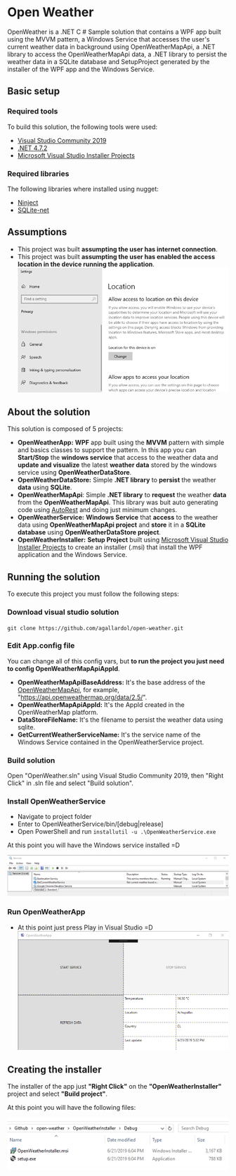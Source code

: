 # Open Weather

OpenWeather is a .NET C # Sample solution that contains a WPF app built using the MVVM pattern, a Windows Service that accesses the user's current weather data in background using OpenWeatherMapApi, a .NET library to access the OpenWeatherMapApi data, a .NET library to persist the weather data in a SQLite database and SetupProject generated by the installer of the WPF app and the Windows Service.

## Basic setup
### Required tools
To build this solution, the following tools were used:
* [Visual Studio Community 2019](https://visualstudio.microsoft.com/es/vs/)
* [.NET 4.7.2](https://dotnet.microsoft.com/download/dotnet-framework/net472)
* [Microsoft Visual Studio Installer Projects](https://marketplace.visualstudio.com/items?itemName=VisualStudioClient.MicrosoftVisualStudio2017InstallerProjects)

### Required libraries
The following libraries where installed using nugget:
* [Ninject](http://www.ninject.org/)
* [SQLite-net](https://github.com/praeclarum/sqlite-net)

## Assumptions
* This project was built **assumpting the user has internet connection**.
* This project was built **assumpting the user has enabled the access location in the device running the application**.
![Access location](/images/AccessLocation.png?raw=true "Access location")

## About the solution

This solution is composed of 5 projects:

 - **OpenWeatherApp:** **WPF** app built using the **MVVM** pattern with simple and basics classes to support the pattern. In this app you can **Start/Stop** the **windows service** that access to the weather data and **update and visualize** the latest **weather data** stored by the windows service using **OpenWeatherDataStore**. 
 - **OpenWeatherDataStore:** Simple **.NET library** to **persist** the weather **data** using **SQLite**.
 - **OpenWeatherMapApi**: Simple **.NET library** to **request** the weather **data** from the **OpenWeatherMapApi**. This library was buit auto generating code using [AutoRest](https://github.com/Azure/autorest) and doing just minimum changes.
 - **OpenWeatherService:** **Windows Service** that **access** to the weather data using **OpenWeatherMapApi project** and **store** it in a **SQLite database** using **OpenWeatherDataStore project**.
 - **OpenWeatherInstaller:** **Setup Project** built using [Microsoft Visual Studio Installer Projects](https://marketplace.visualstudio.com/items?itemName=VisualStudioClient.MicrosoftVisualStudio2017InstallerProjects) to create an installer (.msi) that install the WPF application and the Windows Service.

## Running the solution
To execute this project you must follow the following steps:
### Download visual studio solution
`git clone https://github.com/agallardol/open-weather.git`
### Edit App.config file
You can change all of this config vars, but **to run the project you just need to config OpenWeatherMapApiAppId**.
 * **OpenWeatherMapApiBaseAddress:** It's the base address of the [OpenWeatherMapApi](https://openweathermap.org/api), for example, "https://api.openweathermap.org/data/2.5/".
 * **OpenWeatherMapApiAppId:** It's the AppId created in the OpenWeatherMap platform.
 * **DataStoreFileName:** It's the filename to persist the weather data using sqlite.
 * **GetCurrentWeatherServiceName:** It's the service name of the Windows Service contained in the OpenWeatherService project.

### Build solution
Open "OpenWeather.sln" using Visual Studio Community 2019, then "Right Click" in .sln file and select "Build solution".
### Install OpenWeatherService
* Navigate to project folder
* Enter to OpenWeatherService/bin/[debug|release]
* Open PowerShell and run `installutil -u .\OpenWeatherService.exe`

At this point you will have the Windows service installed =D

![OpenWeatherService](/images/OpenWeatherService.png?raw=true "OpenWeatherService")

### Run OpenWeatherApp
* At this point just press Play in Visual Studio =D
![OpenWeatherApp](/images/OpenWeatherApp.png?raw=true "OpenWeatherApp")

## Creating the installer
The installer of the app just **"Right Click"** on the **"OpenWeatherInstaller"** project and select **"Build project"**.

At this point you will have the following files:

![Installer of the WPF app and the Windows Service](/images/Installer.png?raw=true "Installer of the WPF app and the Windows Service")
